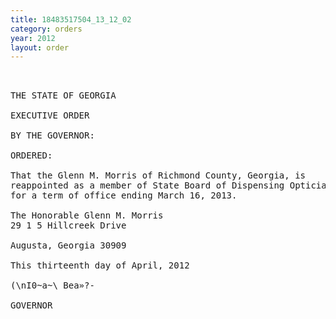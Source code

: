 ```yaml
---
title: 18483517504_13_12_02
category: orders
year: 2012
layout: order
---
```


<pre> 

THE STATE OF GEORGIA

EXECUTIVE ORDER

BY THE GOVERNOR:

ORDERED:

That the Glenn M. Morris of Richmond County, Georgia, is
reappointed as a member of State Board of Dispensing Opticians,
for a term of office ending March 16, 2013.

The Honorable Glenn M. Morris
29 1 5 Hillcreek Drive

Augusta, Georgia 30909

This thirteenth day of April, 2012

(\nI0~a~\ Bea»?-

GOVERNOR

</pre>
